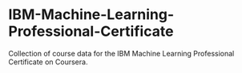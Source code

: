 # IBM-Machine-Learning-Professional-Certificate
Collection of course data for the IBM Machine Learning Professional Certificate on Coursera.
